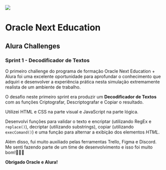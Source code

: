 ![](https://app.aluracursos.com/form-one/assets/images/logo-alura-oracle.svg)
# Oracle Next Education
## Alura Challenges

### Sprint 1 - Decodificador de Textos

O primeiro challenge do programa de formação Oracle Next Education + Alura foi uma excelente oportunidade para aprofundar o conhecimento que adquiri e desenvolver a experiência prática nesta simulação extremamente realista de um ambiente de trabalho.

O desafio neste primeiro sprint era produzir um **Decodificador de Textos** com as funções Criptografar, Descriptografar e Copiar o resultado.

Utilizei HTML e CSS na parte visual e JavaScript na parte lógica.

Desenvolvi funções para validar o texto e encriptar (utilizando RegEx e `replace()`), decriptar (utilizando substrings), copiar (utilizando `execComand()`) e uma função para alternar a exibição dos elementos *HTML*.

Além disso, fui muito auxiliado pelas ferramentas Trello, Figma e Discord. Me senti fazendo parte de um time de desenvolvimento e isso foi muito bom!👨🏻‍💻

**Obrigado Oracle e Alura!**